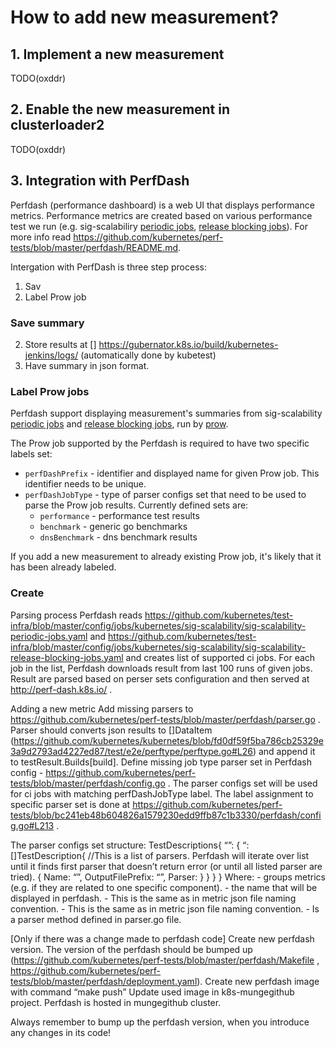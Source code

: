 # How to add new measurement?

## 1. Implement a new measurement

TODO(oxddr)

## 2. Enable the new measurement in clusterloader2

TODO(oxddr)

## 3. Integration with PerfDash

Perfdash (performance dashboard) is a web UI that displays performance metrics.
Performance metrics are created based on various performance test we run (e.g.
sig-scalabiliry [periodic jobs], [release blocking jobs]). For more info read
https://github.com/kubernetes/perf-tests/blob/master/perfdash/README.md.

Intergation with PerfDash is three step process:

1. Sav
2. Label Prow job

### Save summary

2. Store results at [] https://gubernator.k8s.io/build/kubernetes-jenkins/logs/ (automatically done by kubetest)
3. Have summary in json format.

### Label Prow jobs

Perfdash support displaying measurement's summaries from sig-scalability
[periodic jobs] and [release blocking jobs], run by [prow].

The Prow job supported by the Perfdash is required to have two specific labels
set:

- `perfDashPrefix` - identifier and displayed name for given Prow job. This
  identifier needs to be unique.
- `perfDashJobType` - type of parser configs set that need to be used to parse
  the Prow job results. Currently defined sets are:
  - `performance` - performance test results
  - `benchmark` - generic go benchmarks
  - `dnsBenchmark` - dns benchmark results

If you add a new measurement to already existing Prow job, it's likely that it
has been already labeled.

### Create

Parsing process
Perfdash reads https://github.com/kubernetes/test-infra/blob/master/config/jobs/kubernetes/sig-scalability/sig-scalability-periodic-jobs.yaml and https://github.com/kubernetes/test-infra/blob/master/config/jobs/kubernetes/sig-scalability/sig-scalability-release-blocking-jobs.yaml and creates list of supported ci jobs.
For each job in the list, Perfdash downloads result from last 100 runs of given jobs.
Result are parsed based on perser sets configuration and then served at http://perf-dash.k8s.io/ .

Adding a new metric
Add missing parsers to https://github.com/kubernetes/perf-tests/blob/master/perfdash/parser.go .
Parser should converts json results to []DataItem (https://github.com/kubernetes/kubernetes/blob/fd0df59f5ba786cb25329e3a9d2793ad4227ed87/test/e2e/perftype/perftype.go#L26) and append it to testResult.Builds[build].
Define missing job type parser set in Perfdash config - https://github.com/kubernetes/perf-tests/blob/master/perfdash/config.go . The parser configs set will be used for ci jobs with matching perfDashJobType label. The label assignment to specific parser set is done at https://github.com/kubernetes/perf-tests/blob/bc241eb48b604826a1579230edd9ffb87c1b3330/perfdash/config.go#L213 .

The parser configs set structure:
TestDescriptions{
“<MetricGroup>”: {
“<MetricDisplayName>: []TestDescription{
//This is a list of parsers. Perfdash will iterate over list until it finds first parser that doesn’t return error (or until all listed parser are tried).
{
Name: “<TestName>”,
OutputFilePrefix: “<MetricName>”,
Parser: <Parser>
}
}
}
}
Where:
<MetricGroup> - groups metrics (e.g. if they are related to one specific component).
<MetricDisplayName> - the name that will be displayed in perfdash.
<TestName> - This is the same <TestName> as in metric json file naming convention.
<MetricName> - This is the same <MetricName> as in metric json file naming convention.
<Parser> - Is a parser method defined in parser.go file.

[Only if there was a change made to perfdash code]
Create new perfdash version.
The version of the perfdash should be bumped up (https://github.com/kubernetes/perf-tests/blob/master/perfdash/Makefile , https://github.com/kubernetes/perf-tests/blob/master/perfdash/deployment.yaml).
Create new perfdash image with command “make push”
Update used image in k8s-mungegithub project. Perfdash is hosted in mungegithub cluster.

Always remember to bump up the perfdash version, when you introduce any changes in its code!

[periodic jobs]: https://github.com/kubernetes/test-infra/blob/master/config/jobs/kubernetes/sig-scalability/sig-scalability-periodic-jobs.yaml
[release blocking jobs]: https://github.com/kubernetes/test-infra/blob/master/config/jobs/kubernetes/sig-scalability/sig-scalability-release-blocking-jobs.yaml
[prow]: https://prow.k8s.io
